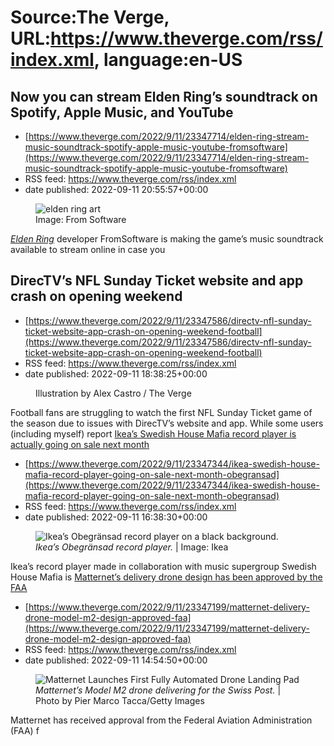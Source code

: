 # Source:The Verge, URL:https://www.theverge.com/rss/index.xml, language:en-US

## Now you can stream Elden Ring’s soundtrack on Spotify, Apple Music, and YouTube
 - [https://www.theverge.com/2022/9/11/23347714/elden-ring-stream-music-soundtrack-spotify-apple-music-youtube-fromsoftware](https://www.theverge.com/2022/9/11/23347714/elden-ring-stream-music-soundtrack-spotify-apple-music-youtube-fromsoftware)
 - RSS feed: https://www.theverge.com/rss/index.xml
 - date published: 2022-09-11 20:55:57+00:00

<figure>
      <img alt="elden ring art" src="https://cdn.vox-cdn.com/thumbor/8tcUSKrZc2cpbFWt_kmavuPTodw=/150x0:1770x1080/1310x873/cdn.vox-cdn.com/uploads/chorus_image/image/71353568/ELDENRING_21.0.jpg" />
        <figcaption>Image: From Software</figcaption>
    </figure>

  <p id="njSUm2"><a href="https://www.theverge.com/2022/2/23/22946279/elden-ring-review-ps5-xbox-pc"><em>Elden Ring</em></a> developer FromSoftware is making the game’s music soundtrack available to stream online in case you

## DirecTV’s NFL Sunday Ticket website and app crash on opening weekend
 - [https://www.theverge.com/2022/9/11/23347586/directv-nfl-sunday-ticket-website-app-crash-on-opening-weekend-football](https://www.theverge.com/2022/9/11/23347586/directv-nfl-sunday-ticket-website-app-crash-on-opening-weekend-football)
 - RSS feed: https://www.theverge.com/rss/index.xml
 - date published: 2022-09-11 18:38:25+00:00

<figure>
      <img alt="" src="https://cdn.vox-cdn.com/thumbor/41r7F7o-ggRC-sxrjMM1pl35lfQ=/0x0:2040x1360/1310x873/cdn.vox-cdn.com/uploads/chorus_image/image/71352967/acastro_STK099_NFL_01.0.jpg" />
        <figcaption>Illustration by Alex Castro / The Verge</figcaption>
    </figure>

  <p id="SFScmr">Football fans are struggling to watch the first NFL Sunday Ticket game of the season due to issues with DirecTV’s website and app. While some users (including myself) report <a href="https://twit

## Ikea’s Swedish House Mafia record player is actually going on sale next month
 - [https://www.theverge.com/2022/9/11/23347344/ikea-swedish-house-mafia-record-player-going-on-sale-next-month-obegransad](https://www.theverge.com/2022/9/11/23347344/ikea-swedish-house-mafia-record-player-going-on-sale-next-month-obegransad)
 - RSS feed: https://www.theverge.com/rss/index.xml
 - date published: 2022-09-11 16:38:30+00:00

<figure>
      <img alt="Ikea’s Obegränsad record player on a black background." src="https://cdn.vox-cdn.com/thumbor/Wx01BgBbCWYyR-H_-TwqQcTqzdI=/0x509:1280x1362/1310x873/cdn.vox-cdn.com/uploads/chorus_image/image/71352568/swedish_house_mafia_record_player.0.jpeg" />
        <figcaption><em>Ikea’s Obegränsad record player.</em> | Image: Ikea</figcaption>
    </figure>

  <p id="y16Csy">Ikea’s record player made in collaboration with music supergroup Swedish House Mafia is <a href="https://about

## Matternet’s delivery drone design has been approved by the FAA
 - [https://www.theverge.com/2022/9/11/23347199/matternet-delivery-drone-model-m2-design-approved-faa](https://www.theverge.com/2022/9/11/23347199/matternet-delivery-drone-model-m2-design-approved-faa)
 - RSS feed: https://www.theverge.com/rss/index.xml
 - date published: 2022-09-11 14:54:50+00:00

<figure>
      <img alt="Matternet Launches First Fully Automated Drone Landing Pad" src="https://cdn.vox-cdn.com/thumbor/lWr_2eyTrKhqL_2sAKarK7hoa88=/0x0:5632x3755/1310x873/cdn.vox-cdn.com/uploads/chorus_image/image/71352184/1347541176.0.jpg" />
        <figcaption><em>Matternet’s Model M2 drone delivering for the Swiss Post.</em> | Photo by Pier Marco Tacca/Getty Images</figcaption>
    </figure>

  <p id="wLcO6G">Matternet has received approval from the Federal Aviation Administration (FAA) f

